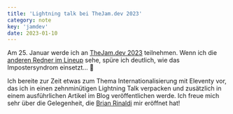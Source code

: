 ```yaml
---
title: 'Lightning talk bei TheJam.dev 2023'
category: note
key: 'jamdev'
date: 2023-01-10
---
```


Am 25. Januar werde ich an [TheJam.dev 2023](https://cfe.dev/events/the-jam-2023/) teilnehmen. Wenn ich die [anderen Redner im Lineup](https://cfe.dev/events/the-jam-2023/#speakers) sehe, spüre ich deutlich, wie das Impostersyndrom einsetzt... 😬

Ich bereite zur Zeit etwas zum Thema Internationalisierung mit Eleventy vor, das ich in einen zehnminütigen Lightning Talk verpacken und zusätzlich in einem ausführlichen Artikel im Blog veröffentlichen werde. Ich freue mich sehr über die Gelegenheit, die [Brian Rinaldi](https://cfe.dev/speakers/brian-rinaldi/) mir eröffnet hat!
